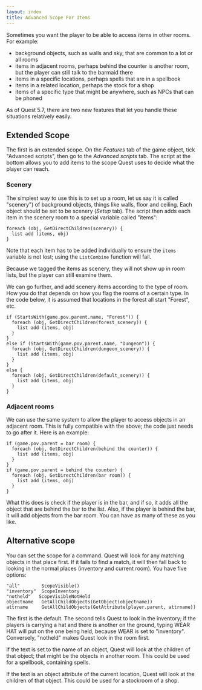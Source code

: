 ```yaml
---
layout: index
title: Advanced Scope For Items
---
```



Sometimes you want the player to be able to access items in other rooms. For example:

-  background objects, such as walls and sky, that are common to a lot or all rooms
-  items in adjacent rooms, perhaps behind the counter is another room, but the player can still talk to the barmaid there
-  items in a specific locations, perhaps spells that are in a spellbook
-  items in a related location, perhaps the stock for a shop
-  items of a specific type that might be anywhere, such as NPCs that can be phoned

As of Quest 5.7, there are two new features that let you handle these situations relatively easily.

Extended Scope
--------------

The first is an extended scope. On the _Features_ tab of the game object, tick "Advanced scripts", then go to the _Advanced scripts_ tab. The script at the bottom allows you to add items to the scope Quest uses to decide what the player can reach.


### Scenery

The simplest way to use this is to set up a room, let us say it is called "scenery") of background objects, things like walls, floor and ceiling. Each object should be set to be scenery (_Setup_ tab). The script then adds each item in the scenery room to a special variable called "items":

```
foreach (obj, GetDirectChildren(scenery)) {
  list add (items, obj)
}
```

Note that each item has to be added individually to ensure the `items` variable is not lost; using the `ListCombine` function will fail.

Because we tagged the items as scenery, they will not show up in room lists, but the player can still examine them.

We can go further, and add scenery items according to the type of room. How you do that depends on how you flag the rooms of a certain type. In the code below, it is assumed that locations in the forest all start "Forest", etc.

```
if (StartsWith(game.pov.parent.name, "Forest")) {
  foreach (obj, GetDirectChildren(forest_scenery)) {
    list add (items, obj)
  }
}
else if (StartsWith(game.pov.parent.name, "Dungeon")) {
  foreach (obj, GetDirectChildren(dungeon_scenery)) {
    list add (items, obj)
  }
}
else {
  foreach (obj, GetDirectChildren(default_scenery)) {
    list add (items, obj)
  }
}
```

### Adjacent rooms

We can use the same system to allow the player to access objects in an adjacent room. This is fully compatible with the above; the code just needs to go after it. Here is an example:

```
if (game.pov.parent = bar room) {
  foreach (obj, GetDirectChildren(behind the counter)) {
    list add (items, obj)
  }
}
if (game.pov.parent = behind the counter) {
  foreach (obj, GetDirectChildren(bar room)) {
    list add (items, obj)
  }
}
```

What this does is check if the player is in the bar, and if so, it adds all the object that are behind the bar to the list. Also, if the player is behind the bar, it will add objects from the bar room. You can have as many of these as you like.


Alternative scope
-----------------

You can set the scope for a command. Quest will look for any matching objects in that place first. If it fails to find a match, it will then fall back to looking in the normal places (inventory and current room). You have five options:

```
"all"        ScopeVisible()
"inventory"  ScopeInventory
"notheld"   ScopeVisibleNotHeld
objectname   GetAllChildObjects(GetObject(objectname))
attrname     GetAllChildObjects(GetAttribute(player.parent, attrname))
```

The first is the default. The second tells Quest to look in the inventory; if the players is carrying a hat and there is another on the ground, typing WEAR HAT will put on the one being held, because WEAR is set to "inventory". Conversely, "notheld" makes Quest look in the room first.

If the text is set to the name of an object, Quest will look at the children of that object; that might be the objects in another room. This could be used for a spellbook, containing spells.

If the text is an object attribute of the current location, Quest will look at the children of that object. This could be used for a stockroom of a shop.


